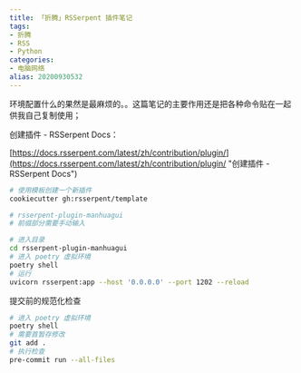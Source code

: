 ```yaml
---
title: 「折腾」RSSerpent 插件笔记
tags:
- 折腾
- RSS
- Python
categories:
- 电脑网络
alias: 20200930532
---
```


环境配置什么的果然是最麻烦的。。这篇笔记的主要作用还是把各种命令贴在一起供我自己复制使用；

<!--more-->

创建插件 - RSSerpent Docs：

[https://docs.rsserpent.com/latest/zh/contribution/plugin/](https://docs.rsserpent.com/latest/zh/contribution/plugin/ "创建插件 - RSSerpent Docs")


```bash
# 使用模板创建一个新插件
cookiecutter gh:rsserpent/template

# rsserpent-plugin-manhuagui
# 前缀部分需要手动输入

# 进入目录
cd rsserpent-plugin-manhuagui
# 进入 poetry 虚拟环境
poetry shell
# 运行
uvicorn rsserpent:app --host '0.0.0.0' --port 1202 --reload
```

提交前的规范化检查

```bash
# 进入 poetry 虚拟环境
poetry shell
# 需要首暂存修改
git add .
# 执行检查
pre-commit run --all-files
```
